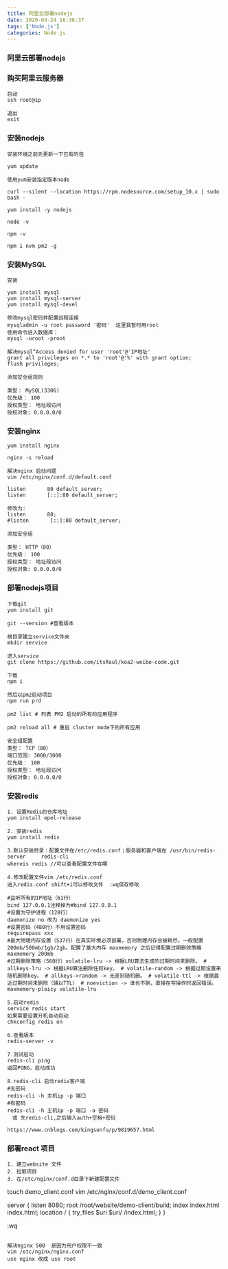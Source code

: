 ```yaml
---
title: 阿里云部署nodejs
date: 2020-04-24 16:38:37
tags: ['Node.js']
categories: Node.js
---
```


### 阿里云部署nodejs
<!-- more -->

### 购买阿里云服务器

```
启动
ssh root@ip
```
```
退出
exit
```

### 安装nodejs

```
安装环境之前先更新一下已有的包

yum update
```

```
使用yum安装指定版本node

curl --silent --location https://rpm.nodesource.com/setup_10.x | sudo bash -

yum install -y nodejs

node -v

npm -v

npm i nvm pm2 -g
```

### 安装MySQL

```
安装

yum install mysql
yum install mysql-server
yum install mysql-devel

```

```
修改mysql密码并配置远程连接
mysqladmin -u root password '密码'  这里我暂时用root
使用命令进入数据库：
mysql -uroot -proot
```

```
解决mysql“Access denied for user 'root'@'IP地址'
grant all privileges on *.* to 'root'@'%' with grant option;
flush privileges;
```

```
添加安全组规则

类型： MySQL(3306)
优先级： 100
授权类型： 地址段访问
授权对象: 0.0.0.0/0
```

### 安装nginx 

```
yum install nginx

nginx -s reload
```

```
解决nginx 启动问题
vim /etc/nginx/conf.d/default.conf

listen       80 default_server;
listen       [::]:80 default_server;

修改为:
listen       80;
#listen       [::]:80 default_server;
```

```
添加安全组

类型： HTTP（80）
优先级： 100
授权类型： 地址段访问
授权对象: 0.0.0.0/0
```

### 部署nodejs项目

```
下载git 
yum install git

git --version #查看版本
```

```
根目录建立service文件夹
mkdir service 

进入service
git clone https://github.com/itsRaul/koa2-weibo-code.git

下载
npm i

然后以pm2启动项目
npm run prd

pm2 list # 列表 PM2 启动的所有的应用程序

pm2 reload all # 重启 cluster mode下的所有应用

```

```
安全组配置
类型： TCP（80）
端口范围: 3000/3000
优先级： 100
授权类型： 地址段访问
授权对象: 0.0.0.0/0
```

### 安装redis
```
1. 设置Redis的仓库地址
yum install epel-release

2. 安装redis
yum install redis

3.默认安装目录：配置文件在/etc/redis.conf；服务器和客户端在 /usr/bin/redis-server     redis-cli
whereis redis //可以查看配置文件在哪

4.修改配置文件vim /etc/redis.conf  
进入redis.conf shift+i可以修改文件  :wq保存修改

#监听所有的IP地址（61行）
bind 127.0.0.1注释掉为#bind 127.0.0.1
#设置为守护进程（128行）
daemonize no 改为 daemonize yes 
#设置密码（480行）不用设置密码
requirepass xxx
#最大物理内存设置（537行）在真实环境必须部署，否则物理内存会被耗尽。一般配置200mb/500mb/1gb/2gb。配置了最大内存 maxmemory 之后记得配置过期删除策略
maxmemory 200mb
#过期删除策略（560行）volatile-lru -> 根据LRU算法生成的过期时间来删除。 # allkeys-lru -> 根据LRU算法删除任何key。 # volatile-random -> 根据过期设置来随机删除key。 # allkeys->random -> 无差别随机删。 # volatile-ttl -> 根据最近过期时间来删除（辅以TTL） # noeviction -> 谁也不删，直接在写操作时返回错误。
maxmemory-ploicy volatile-lru

5.启动redis
service redis start 
如果需要设置开机自动启动
chkconfig redis on 

6.查看版本
redis-server -v

7.测试启动
redis-cli ping
返回PONG，启动成功

8.redis-cli 启动redis客户端
#无密码 
redis-cli -h 主机ip -p 端口
#有密码
redis-cli -h 主机ip -p 端口 -a 密码 
　或 先redis-cli,之后输入auth+空格+密码

https://www.cnblogs.com/kingsonfu/p/9819657.html
```

### 部署react 项目

```
1. 建立website 文件
2. 拉取项目
3. 在/etc/nginx/conf.d目录下新建配置文件
```
touch demo_client.conf 
vim /etc/nginx/conf.d/demo_client.conf

server {
        listen 8080;
        root    /root/website/demo-client/build;
        index   index.html index.html;
        location / {
         try_files $uri $uri/ /index.html;
        }
}

:wq
```

解决nginx 500  是因为用户权限不一致
vim /etc/nginx/nginx.conf
use nginx 改成 use root 
```